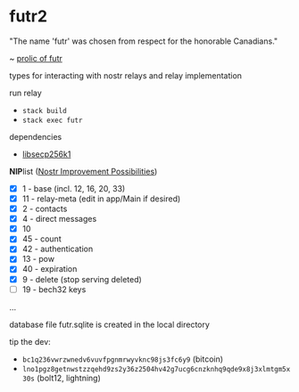 # futr2

"The name 'futr' was chosen from respect for the honorable Canadians."  
  
~ [prolic of futr](https://github.com/prolic/futr)

types for interacting with nostr relays and relay implementation 

run relay     

- `stack build` 
- `stack exec futr` 

dependencies 
- [libsecp256k1](https://github.com/bitcoin-core/secp256k1#building-with-autotools)

**NIP**list ([Nostr Improvement Possibilities](https://github.com/nostr-protocol/nips))
- [x] 1 - base (incl. 12, 16, 20, 33)
- [x] 11 - relay-meta (edit in app/Main if desired)
- [x] 2 - contacts
- [x] 4 - direct messages 
- [x] 10 
- [x] 45 - count
- [x] 42 - authentication
- [x] 13 - pow
- [x] 40 - expiration
- [x] 9 - delete (stop serving deleted)
- [ ] 19 - bech32 keys

... 

database file futr.sqlite is created in the local directory   

tip the dev:
- `bc1q236vwrzwnedv6vuvfpgnmrwyvknc98js3fc6y9` (bitcoin)
- `lno1pgz8getnwstzzqehd9zs2y36z2504hv42g7ucg6cnzknhq9qde9x8j3xlmtgm5x30s` (bolt12, lightning)
